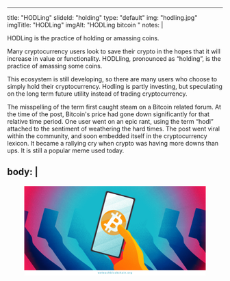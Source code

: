 
--- 
title: "HODLing"
slideId: "holding"
type: "default"
img: "hodling.jpg"
imgTitle: "HODLing"
imgAlt: "HODLing bitcoin "
notes: | 
            <p class="subtitle">HODLing is the practice of holding or amassing coins.</p>
            <p>Many cryptocurrency users look to save their crypto in the hopes that it will increase in value or functionality.  HODLling, pronounced as &#x201C;holding&#x201D;, is the practice of amassing some coins.</p>
            <p>This ecosystem is still developing, so there are many users who choose to simply hold their cryptocurrency. Hodling is partly investing, but speculating on the long term future utility instead of trading cryptocurrency.</p>
            <p>The misspelling of the term first caught steam on a Bitcoin related forum. At the time of the post, Bitcoin&apos;s price had gone down significantly for that relative time period. One user went on an epic rant, using the term &#x201C;hodl&#x201D; attached to the sentiment of weathering the hard times. The post went viral within the community, and soon embedded itself in the cryptocurrency lexicon. It became a rallying cry when crypto was having more downs than ups. It is still a popular meme used today.</p>
        
body: | 
            <figure><img alt="HODLing bitcoin " src="assets/img/hodling.jpg" title="HODLing">
        </figure>
---
